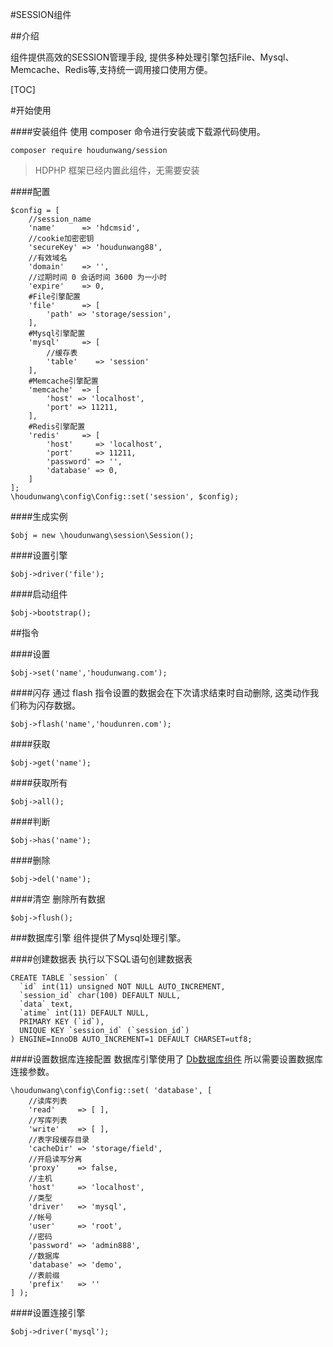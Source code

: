 #SESSION组件

##介绍

组件提供高效的SESSION管理手段, 提供多种处理引擎包括File、Mysql、Memcache、Redis等,支持统一调用接口使用方便。

[TOC]

#开始使用

####安装组件
使用 composer 命令进行安装或下载源代码使用。

```
composer require houdunwang/session
```
> HDPHP 框架已经内置此组件，无需要安装

####配置
```
$config = [
	//session_name
	'name'      => 'hdcmsid',
	//cookie加密密钥
	'secureKey' => 'houdunwang88',
	//有效域名
	'domain'    => '',
	//过期时间 0 会话时间 3600 为一小时
	'expire'    => 0,
	#File引擎配置
	'file'      => [
		'path' => 'storage/session',
	],
	#Mysql引擎配置
	'mysql'     => [
		//缓存表
		'table'    => 'session'
	],
	#Memcache引擎配置
	'memcache'  => [
		'host' => 'localhost',
		'port' => 11211,
	],
	#Redis引擎配置
	'redis'     => [
		'host'     => 'localhost',
		'port'     => 11211,
		'password' => '',
		'database' => 0,
	]
];
\houdunwang\config\Config::set('session', $config);
```

####生成实例
```
$obj = new \houdunwang\session\Session();
```

####设置引擎
```
$obj->driver('file');
```

####启动组件
```
$obj->bootstrap();
```

##指令

####设置
```
$obj->set('name','houdunwang.com');
```

####闪存
通过 flash 指令设置的数据会在下次请求结束时自动删除, 这类动作我们称为闪存数据。

```
$obj->flash('name','houdunren.com');
```

####获取
```
$obj->get('name');
```

####获取所有
```
$obj->all();
```

####判断
```
$obj->has('name');
```

####删除
```
$obj->del('name');
```

####清空
删除所有数据
```
$obj->flush();
```

###数据库引擎
组件提供了Mysql处理引擎。

####创建数据表
执行以下SQL语句创建数据表
```
CREATE TABLE `session` (
  `id` int(11) unsigned NOT NULL AUTO_INCREMENT,
  `session_id` char(100) DEFAULT NULL,
  `data` text,
  `atime` int(11) DEFAULT NULL,
  PRIMARY KEY (`id`),
  UNIQUE KEY `session_id` (`session_id`)
) ENGINE=InnoDB AUTO_INCREMENT=1 DEFAULT CHARSET=utf8;
```

####设置数据库连接配置
数据库引擎使用了 [Db数据库组件](https://github.com/houdunwang/db) 所以需要设置数据库连接参数。
```
\houdunwang\config\Config::set( 'database', [
    //读库列表
	'read'     => [ ],
	//写库列表
	'write'    => [ ],
	//表字段缓存目录
	'cacheDir' => 'storage/field',
	//开启读写分离
	'proxy'    => false,
	//主机
	'host'     => 'localhost',
	//类型
	'driver'   => 'mysql',
	//帐号
	'user'     => 'root',
	//密码
	'password' => 'admin888',
	//数据库
	'database' => 'demo',
	//表前缀
	'prefix'   => ''
] );
```

####设置连接引擎
```
$obj->driver('mysql');
```

